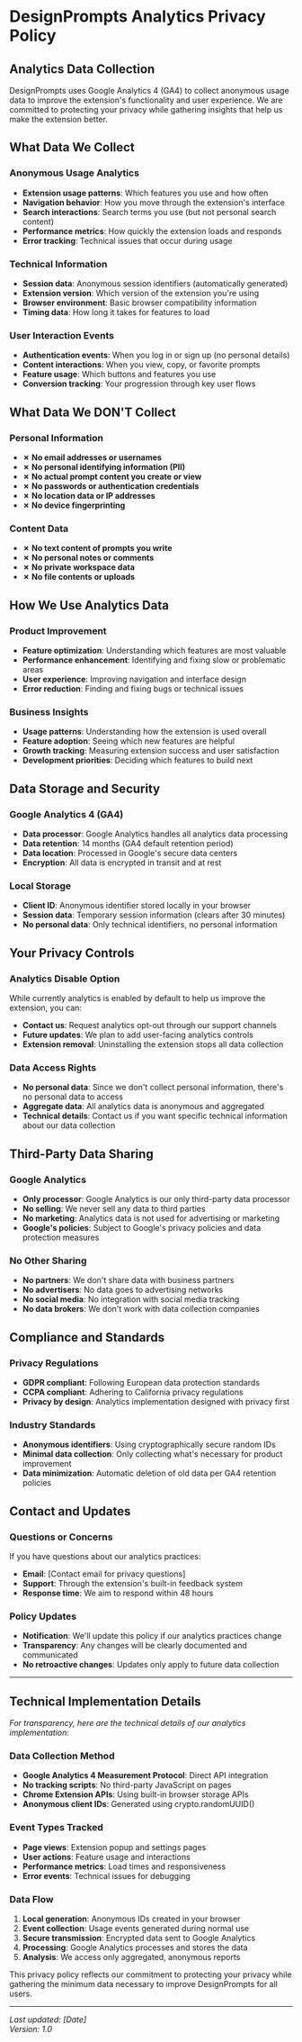 # DesignPrompts Analytics Privacy Policy

## Analytics Data Collection

DesignPrompts uses Google Analytics 4 (GA4) to collect anonymous usage data to improve the extension's functionality and user experience. We are committed to protecting your privacy while gathering insights that help us make the extension better.

## What Data We Collect

### Anonymous Usage Analytics

- **Extension usage patterns**: Which features you use and how often
- **Navigation behavior**: How you move through the extension's interface
- **Search interactions**: Search terms you use (but not personal search content)
- **Performance metrics**: How quickly the extension loads and responds
- **Error tracking**: Technical issues that occur during usage

### Technical Information

- **Session data**: Anonymous session identifiers (automatically generated)
- **Extension version**: Which version of the extension you're using
- **Browser environment**: Basic browser compatibility information
- **Timing data**: How long it takes for features to load

### User Interaction Events

- **Authentication events**: When you log in or sign up (no personal details)
- **Content interactions**: When you view, copy, or favorite prompts
- **Feature usage**: Which buttons and features you use
- **Conversion tracking**: Your progression through key user flows

## What Data We DON'T Collect

### Personal Information

- **✗ No email addresses or usernames**
- **✗ No personal identifying information (PII)**
- **✗ No actual prompt content you create or view**
- **✗ No passwords or authentication credentials**
- **✗ No location data or IP addresses**
- **✗ No device fingerprinting**

### Content Data

- **✗ No text content of prompts you write**
- **✗ No personal notes or comments**
- **✗ No private workspace data**
- **✗ No file contents or uploads**

## How We Use Analytics Data

### Product Improvement

- **Feature optimization**: Understanding which features are most valuable
- **Performance enhancement**: Identifying and fixing slow or problematic areas
- **User experience**: Improving navigation and interface design
- **Error reduction**: Finding and fixing bugs or technical issues

### Business Insights

- **Usage patterns**: Understanding how the extension is used overall
- **Feature adoption**: Seeing which new features are helpful
- **Growth tracking**: Measuring extension success and user satisfaction
- **Development priorities**: Deciding which features to build next

## Data Storage and Security

### Google Analytics 4 (GA4)

- **Data processor**: Google Analytics handles all analytics data processing
- **Data retention**: 14 months (GA4 default retention period)
- **Data location**: Processed in Google's secure data centers
- **Encryption**: All data is encrypted in transit and at rest

### Local Storage

- **Client ID**: Anonymous identifier stored locally in your browser
- **Session data**: Temporary session information (clears after 30 minutes)
- **No personal data**: Only technical identifiers, no personal information

## Your Privacy Controls

### Analytics Disable Option

While currently analytics is enabled by default to help us improve the extension, you can:

- **Contact us**: Request analytics opt-out through our support channels
- **Future updates**: We plan to add user-facing analytics controls
- **Extension removal**: Uninstalling the extension stops all data collection

### Data Access Rights

- **No personal data**: Since we don't collect personal information, there's no personal data to access
- **Aggregate data**: All analytics data is anonymous and aggregated
- **Technical details**: Contact us if you want specific technical information about our data collection

## Third-Party Data Sharing

### Google Analytics

- **Only processor**: Google Analytics is our only third-party data processor
- **No selling**: We never sell any data to third parties
- **No marketing**: Analytics data is not used for advertising or marketing
- **Google's policies**: Subject to Google's privacy policies and data protection measures

### No Other Sharing

- **No partners**: We don't share data with business partners
- **No advertisers**: No data goes to advertising networks
- **No social media**: No integration with social media tracking
- **No data brokers**: We don't work with data collection companies

## Compliance and Standards

### Privacy Regulations

- **GDPR compliant**: Following European data protection standards
- **CCPA compliant**: Adhering to California privacy regulations
- **Privacy by design**: Analytics implementation designed with privacy first

### Industry Standards

- **Anonymous identifiers**: Using cryptographically secure random IDs
- **Minimal data collection**: Only collecting what's necessary for product improvement
- **Data minimization**: Automatic deletion of old data per GA4 retention policies

## Contact and Updates

### Questions or Concerns

If you have questions about our analytics practices:

- **Email**: [Contact email for privacy questions]
- **Support**: Through the extension's built-in feedback system
- **Response time**: We aim to respond within 48 hours

### Policy Updates

- **Notification**: We'll update this policy if our analytics practices change
- **Transparency**: Any changes will be clearly documented and communicated
- **No retroactive changes**: Updates only apply to future data collection

---

## Technical Implementation Details

_For transparency, here are the technical details of our analytics implementation:_

### Data Collection Method

- **Google Analytics 4 Measurement Protocol**: Direct API integration
- **No tracking scripts**: No third-party JavaScript on pages
- **Chrome Extension APIs**: Using built-in browser storage APIs
- **Anonymous client IDs**: Generated using crypto.randomUUID()

### Event Types Tracked

- **Page views**: Extension popup and settings pages
- **User actions**: Feature usage and interactions
- **Performance metrics**: Load times and responsiveness
- **Error events**: Technical issues for debugging

### Data Flow

1. **Local generation**: Anonymous IDs created in your browser
2. **Event collection**: Usage events generated during normal use
3. **Secure transmission**: Encrypted data sent to Google Analytics
4. **Processing**: Google Analytics processes and stores the data
5. **Analysis**: We access only aggregated, anonymous reports

This privacy policy reflects our commitment to protecting your privacy while gathering the minimum data necessary to improve DesignPrompts for all users.

---

_Last updated: [Date]_  
_Version: 1.0_
